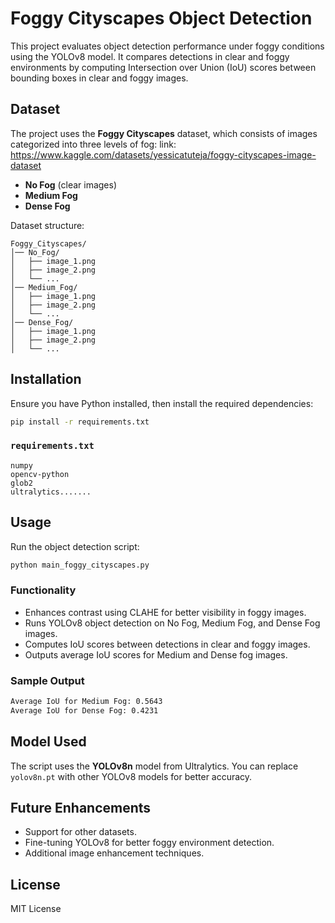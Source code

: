 # Foggy Cityscapes Object Detection

This project evaluates object detection performance under foggy conditions using the YOLOv8 model. It compares detections in clear and foggy environments by computing Intersection over Union (IoU) scores between bounding boxes in clear and foggy images.

## Dataset

The project uses the **Foggy Cityscapes** dataset, which consists of images categorized into three levels of fog:
link: https://www.kaggle.com/datasets/yessicatuteja/foggy-cityscapes-image-dataset
- **No Fog** (clear images)
- **Medium Fog**
- **Dense Fog**

Dataset structure:
```
Foggy_Cityscapes/
│── No_Fog/
│   ├── image_1.png
│   ├── image_2.png
│   └── ...
│── Medium_Fog/
│   ├── image_1.png
│   ├── image_2.png
│   └── ...
│── Dense_Fog/
│   ├── image_1.png
│   ├── image_2.png
│   └── ...
```

## Installation

Ensure you have Python installed, then install the required dependencies:

```bash
pip install -r requirements.txt
```

### `requirements.txt`
```
numpy
opencv-python
glob2
ultralytics.......
```

## Usage

Run the object detection script:

```bash
python main_foggy_cityscapes.py
```

### Functionality
- Enhances contrast using CLAHE for better visibility in foggy images.
- Runs YOLOv8 object detection on No Fog, Medium Fog, and Dense Fog images.
- Computes IoU scores between detections in clear and foggy images.
- Outputs average IoU scores for Medium and Dense fog images.

### Sample Output
```bash
Average IoU for Medium Fog: 0.5643
Average IoU for Dense Fog: 0.4231
```

## Model Used
The script uses the **YOLOv8n** model from Ultralytics. You can replace `yolov8n.pt` with other YOLOv8 models for better accuracy.

## Future Enhancements
- Support for other datasets.
- Fine-tuning YOLOv8 for better foggy environment detection.
- Additional image enhancement techniques.

## License
MIT License

